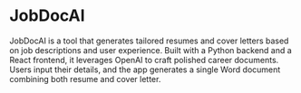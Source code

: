 # JobDocAI
JobDocAI is a tool that generates tailored resumes and cover letters based on job descriptions and user experience. Built with a Python backend and a React frontend, it leverages OpenAI to craft polished career documents. Users input their details, and the app generates a single Word document combining both resume and cover letter.
